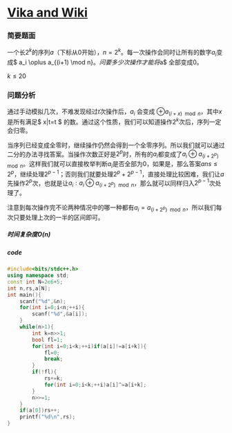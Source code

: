 # [Vika and Wiki](https://codeforces.com/contest/1848/problem/F)

### 简要题面

一个长$2^k$的序列$a$（下标从$0$开始），$n=2^k$。每一次操作会同时让所有的数字$a_i$变成$ a_i \oplus a_{(i+1) \mod n}$。问要多少次操作才能将$a$ 全部变成$0$。

$k \le 20$

### 问题分析

通过手动模拟几次，不难发现经过$t$次操作后，$a_i$ 会变成 $\oplus a_{(i+x) \mod n}$，其中$x$是所有满足$ x|t=t $ 的数。通过这个性质，我们可以知道操作$2^k$次后，序列一定会归零。

当序列已经变成全零时，继续操作仍然会得到一个全零序列。所以我们就可以通过二分的办法寻找答案。当操作次数正好是$2^p$时，所有的$a_i$都变成了$a_i \oplus a_{(i+2^p)\mod n}$。这样我们就可以直接枚举判断$a_i$是否全部为$0$，如果是，那么答案$ans \le 2^p$，继续处理$2^{p-1}$；否则我们就要处理$2^p+2^{p-1}$，直接处理比较困难，我们让$a$先操作$2^p$次，也就是让$a_i: a_i \oplus a_{(i+2^p) \mod n}$，那么就可以同样归入$2^{p-1}$次处理了。

注意到每次操作完不论两种情况中的哪一种都有$a_i = a_{(i+2^p) \mod n}$，所以我们每次只要处理上次的一半的区间即可。

##### 时间复杂度$O(n)$

##### code

```cpp
#include<bits/stdc++.h>
using namespace std;
const int N=2e6+5;
int n,rs,a[N];
int main(){
	scanf("%d",&n);
	for(int i=0;i<n;++i){
		scanf("%d",&a[i]);
	}
	while(n>1){
		int k=n>>1;
		bool fl=1;
		for(int i=0;i<k;++i)if(a[i]!=a[i+k]){
			fl=0;
			break;
		}
		if(!fl){
			rs+=k;
			for(int i=0;i<k;++i)a[i]^=a[i+k];
		}
		n>>=1;
	}
	if(a[0])rs++;
	printf("%d\n",rs);
}
```

